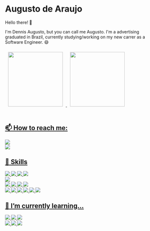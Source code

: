 # Augusto de Araujo

Hello there! 👋

I'm Dennis Augusto, but you can call me Augusto. I'm a advertising graduated in Brazil, currently studying/working on my new carrer as a Software Engineer. 😄

<div>
  <a href="https://github.com/AugustodeAraujo">
  <img height="180em" style="padding: 10px" src="https://github-readme-stats.vercel.app/api?username=AugustodeAraujo&show_icons=true&theme=tokyonight&include_all_commits=true&count_private=true"/>
  <img height="180em" style="padding: 10px" src="https://github-readme-stats.vercel.app/api/top-langs/?username=AugustodeAraujo&layout=compact&langs_count=7&theme=tokyonight"/>
</div>
  
</br>

 ## 📫 How to reach me:
 ![](https://img.shields.io/badge/Discord-AugustoAraujo%231994-informational?style=for-the-badge&logo=Discord&logoColor=white&color=7289DA)
 </br>
 ![](https://img.shields.io/badge/Twitter-%40haterhonesto-informational?style=for-the-badge&logo=Twitter&logoColor=white&color=1DA1F2)

## 💼 Skills

![](https://img.shields.io/badge/Code-JavaScript-informational?style=for-the-badge&logo=JavaScript&logoColor=white&color=df7444)
![](https://img.shields.io/badge/Plataform-Node.js-informational?style=for-the-badge&logo=Node.js&logoColor=white&color=df7444)
![](https://img.shields.io/badge/Framework-React-informational?style=for-the-badge&logo=react&logoColor=white&color=df7444)
![](https://img.shields.io/badge/Framework-VueJS-informational?style=for-the-badge&logo=Vue.js&logoColor=white&color=df7444)
</br>
![](https://img.shields.io/badge/Database-MySQL-informational?style=for-the-badge&logo=MySQL&logoColor=white&color=df7444)
</br>
![](https://img.shields.io/badge/Style-CSS-informational?style=for-the-badge&logo=css3&logoColor=white&color=df7444)
![](https://img.shields.io/badge/Style-SASS-informational?style=for-the-badge&logo=sass&logoColor=white&color=df7444)
![](https://img.shields.io/badge/Style-TailwindCSS-informational?style=for-the-badge&logo=TailwindCSS&logoColor=white&color=df7444)
![](https://img.shields.io/badge/Style-Bulma-informational?style=for-the-badge&logo=Bulma&logoColor=white&color=df7444)
</br>
![](https://img.shields.io/badge/Tools-Git-informational?style=for-the-badge&logo=Git&logoColor=white&color=df7444)
![](https://img.shields.io/badge/Tools-GitHub-informational?style=for-the-badge&logo=GitHub&logoColor=white&color=df7444)
![](https://img.shields.io/badge/Tools-npm-informational?style=for-the-badge&logo=npm&logoColor=white&color=df7444)
![](https://img.shields.io/badge/Tools-Yarn-informational?style=for-the-badge&logo=Yarn&logoColor=white&color=df7444)
![](https://img.shields.io/badge/Tools-Insomnia-informational?style=for-the-badge&logo=Insomnia&logoColor=white&color=df7444)
![](https://img.shields.io/badge/Tools-Docker-informational?style=for-the-badge&logo=docker&logoColor=white&color=df7444)

## 🌱 I’m currently learning...


![](https://img.shields.io/badge/Code-TypeScript-informational?style=for-the-badge&logo=TypeScript&logoColor=white&color=df7444)
![](https://img.shields.io/badge/Framework-ExpressJS-informational?style=for-the-badge&logo=Express&logoColor=white&color=df7444)
![](https://img.shields.io/badge/Database-MongoDB-informational?style=for-the-badge&logo=MongoDB&logoColor=white&color=df7444)
</br>
![](https://img.shields.io/badge/Code-Java-informational?style=for-the-badge&logo=Java&logoColor=white&color=df7444)
![](https://img.shields.io/badge/Framework-Spring-informational?style=for-the-badge&logo=Spring&logoColor=white&color=df7444)
![](https://img.shields.io/badge/Framework-SpringBoot-informational?style=for-the-badge&logo=SpringBoot&logoColor=white&color=df7444)

<!--
**AugustodeAraujo/AugustodeAraujo** is a ✨ _special_ ✨ repository because its `README.md` (this file) appears on your GitHub profile.

Here are some ideas to get you started:

- 🔭 I’m currently working on ...
- 🌱 I’m currently learning ...
- 👯 I’m looking to collaborate on ...
- 🤔 I’m looking for help with ...
- 💬 Ask me about ...
- 📫 How to reach me: ...
- 😄 Pronouns: ...
- ⚡ Fun fact: ...
-->
